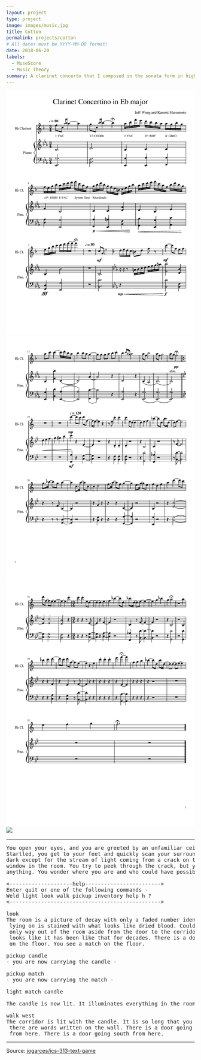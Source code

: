 ```yaml
---
layout: project
type: project
image: images/music.jpg
title: Cotton
permalink: projects/cotton
# All dates must be YYYY-MM-DD format!
date: 2018-06-20
labels:
  - MuseScore
  - Music Theory
summary: A clarinet concerto that I composed in the sonata form in high school.
---
```


<div class="ui small rounded images">
  <img class="ui image" src="../images/Clarinet Concertino in Eb Major-page-001.jpg">
  <img class="ui image" src="../images/Clarinet Concertino in Eb Major-page-002.jpg">
  <img class="ui image" src="../images/Clarinet Concertino in Eb Major-page-003.jpg">
  <img class="ui image" src="../images/micromouse-circuit.png">
</div>




<hr>

<pre>
You open your eyes, and you are greeted by an unfamiliar ceiling.
Startled, you get to your feet and quickly scan your surroundings. It's
dark except for the stream of light coming from a crack on the only boarded
window in the room. You try to peek through the crack, but you cannot see
anything. You wonder where you are and who could have possibly brought you here.

<--------------------help------------------------>
Enter quit or one of the following commands -
Weld light look walk pickup inventory help h ?
<------------------------------------------------>

look
The room is a picture of decay with only a faded number identifying it as room-4. The bed you were
 lying on is stained with what looks like dried blood. Could it be your blood? No - it is not. The
 only way out of the room aside from the door to the corridor is a window that is boarded shut. It
 looks like it has been like that for decades. There is a door going west from here. You see a candle
 on the floor. You see a match on the floor.

pickup candle
- you are now carrying the candle -

pickup match
- you are now carrying the match -

light match candle

The candle is now lit. It illuminates everything in the room.

walk west
The corridor is lit with the candle. It is so long that you cannot see to the end. You notice that
 there are words written on the wall. There is a door going east from here. There is a way going north
 from here. There is a door going south from here.
</pre>

<hr>

Source: <a href="https://github.com/jogarces/ics-313-text-game"><i class="large github icon "></i>jogarces/ics-313-text-game</a>

